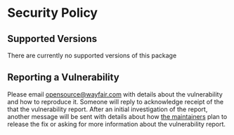# Security Policy

## Supported Versions

There are currently no supported versions of this package

## Reporting a Vulnerability

Please email opensource@wayfair.com with details about the vulnerability and how to reproduce it. Someone will reply
to acknowledge receipt of the that the vulnerability report. After an initial investigation of the report, another
message will be sent with details about how [the maintainers](MAINTAINERS.md) plan to release the fix or asking for
more information about the vulnerability report.
